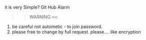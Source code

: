 it is very Simple? Git Hub Alarm

>> WARNING <<
1. be careful not autometic - to join password.
2. please free to change by full request. please.... like encryption